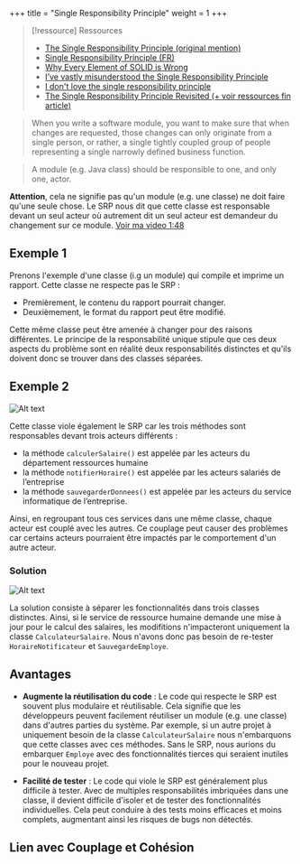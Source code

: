+++
title = "Single Responsibility Principle"
weight = 1
+++

> [!ressource] Ressources
> - [The Single Responsibility Principle (original mention)](https://drive.google.com/file/d/0ByOwmqah_nuGNHEtcU5OekdDMkk/view?resourcekey=0-AbuGpXQzwZcUGExkktKt0g)
> - [Single Responsibility Principle (FR)](https://youtu.be/rjSw45LgysA)
> - [Why Every Element of SOLID is Wrong](https://speakerdeck.com/tastapod/why-every-element-of-solid-is-wrong?slide=20)
> - [I’ve vastly misunderstood the Single Responsibility Principle](https://www.sicpers.info/2023/10/ive-vastly-misunderstood-the-single-responsibility-principle/)
> - [I don't love the single responsibility principle](https://sklivvz.com/posts/i-dont-love-the-single-responsibility-principle)
> - [The Single Responsibility Principle Revisited (+ voir ressources fin article)](https://thevaluable.dev/single-responsibility-principle-revisited/)


> When you write a software module, you want to make sure that when changes are requested, those changes can only originate from a single person, or rather, a single tightly coupled group of people representing a single narrowly defined business function.

> A module (e.g. Java class) should be responsible to one, and only one, actor.

**Attention**, cela ne signifie pas qu'un module (e.g. une classe) ne doit faire qu'une seule chose. Le SRP nous dit que cette classe est responsable devant un seul acteur où autrement dit un seul acteur est demandeur du changement sur ce module.
[Voir ma video 1:48](https://youtu.be/Awmnk62AjAY?t=108)

## Exemple 1

Prenons l'exemple d'une classe (i.g un module) qui compile et imprime un rapport. Cette classe ne respecte pas le SRP :

- Premièrement, le contenu du rapport pourrait changer.
- Deuxièmement, le format du rapport peut être modifié.

Cette même classe peut être amenée à changer pour des raisons différentes. Le principe de la responsabilité unique stipule que ces deux aspects du problème sont en réalité deux responsabilités distinctes et qu'ils doivent donc se trouver dans des classes séparées.

## Exemple 2

![Alt text](../images/srp_violation.png)

Cette classe viole également le SRP car les trois méthodes sont responsables devant trois acteurs différents :

- la méthode `calculerSalaire()` est appelée par les acteurs du département ressources humaine
- la méthode `notifierHoraire()` est appelée par les acteurs salariés de l’entreprise
- la méthode `sauvegarderDonnees()` est appelée par les acteurs du service informatique de l’entreprise.

Ainsi, en regroupant tous ces services dans une même classe, chaque acteur est couplé avec les autres. Ce couplage peut causer des problèmes car certains acteurs pourraient être impactés par le comportement d'un autre acteur.

### Solution

![Alt text](../images/srp.png)

La solution consiste à séparer les fonctionnalités dans trois classes distinctes. Ainsi, si le service de ressource humaine demande une mise à jour pour le calcul des salaires, les modifitions n'impacteront uniquement la classe `CalculateurSalaire`. Nous n'avons donc pas besoin de re-tester `HoraireNotificateur` et `SauvegardeEmploye`.

## Avantages

- **Augmente la réutilisation du code** : Le code qui respecte le SRP est souvent plus modulaire et réutilisable. Cela signifie que les développeurs peuvent facilement réutiliser un module (e.g. une classe) dans d'autres parties du système. Par exemple, si un autre projet à uniquement besoin de la classe `CalculateurSalaire` nous n'embarquons que cette classes avec ces méthodes. Sans le SRP, nous aurions du embarquer `Employe` avec des fonctionnalités tierces qui seraient inutiles pour le nouveau projet.

- **Facilité de tester** : Le code qui viole le SRP est généralement plus difficile à tester. Avec de multiples responsabilités imbriquées dans une classe, il devient difficile d'isoler et de tester des fonctionnalités individuelles. Cela peut conduire à des tests moins efficaces et moins complets, augmentant ainsi les risques de bugs non détectés.

## Lien avec Couplage et Cohésion
